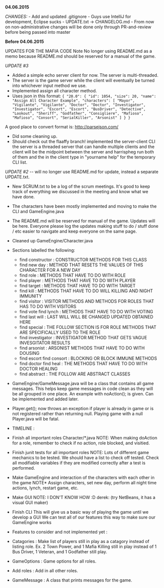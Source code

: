 **04.06.2015**

_CHANGES:_
    - Add and updated .gitignore
    - Guys use IntelliJ for development, Eclipse sucks
    - UPDATE.txt -> CHANGELOG.md
    - From now on non-administrative changes will be done only through PR-and-review before being passed into master
    
**Before 04.06.2015**

UPDATES FOR THE MAFIA CODE
Note No longer using README.md as a memo because README.md should be reserved for a manual of the game.

_UPDATE #3_

 - Added a simple echo server client for now. The server is multi-threaded.
 - The server is the game server while the client will eventually be turned into whichever input method we use.
 - Implemented assign all character method.
 - Uses json in this format:
`{
  "20.0": {
    "id": 1054,
    "size": 20,
    "name": "Assign All Character Example",
    "characters": [
      "Mayor",
      "Vigilante",
      "Vigilante",
      "Doctor",
      "Doctor",
      "Investigator",
      "Investigator",
      "Escort",
      "Escort",
      "BusDriver",
      "Detective",
      "Lookout",
      "Sheriff",
      "Godfather",
      "Consigliere",
      "Mafioso",
      "Mafioso",
      "Consort",
      "SerialKiller",
      "Arsonist"
    ]
  }
}`

A good place to convert format is: http://parsejson.com/

- Did some cleaning up.
- Should check out the flaaffy branch!
implemented the server-client CLI
the server is a threaded server that can handle multiple clients
and the client will be the midpoint between the server and harrispheg
run both of them and the in the client type in
"yourname help"
for the temporary CLI list.

_UPDATE #2_ 
-- will no longer use README.md for update, instead a separate UPDATE.txt.
- New SCRUM.txt to be a log of the scrum meetings. It's good to keep track of everything we discussed in the meeting and know what we have done.
- The characters have been mostly implemented and moving to make the CLI and GameEngine.java
- The README.md will be reserved for manual of the game. Updates will be here. Everyone please log the updates making stuff to do / stuff done / etc easier to navigate and keep everyone on the same page.
- Cleaned up GameEngine/Character.java
- Sections labelled the following:
    + find constructor : CONSTRUCTOR METHODS FOR THIS CLASS
    + find new day : METHOD THAT RESETS THE VALUES OF THIS CHARACTER FOR A NEW DAY
    + find role : METHODS THAT HAVE TO DO WITH ROLE
    + find player : METHODS THAT HAVE TO DO WITH PLAYER
    + find target : METHODS THAT HAVE TO DO WITH TARGET
    + find kill : METHODS THAT HAVE TO DO WILL KILLING AND NIGHT IMMUNITY
    + find visitor : VISITOR METHODS AND METHODS FOR ROLES THAT HAS TO DO WITH VISITORS
    + find vote find lynch : METHODS THAT HAVE TO DO WITH VOTING
    + find last will : LAST WILL WILL BE CHANGED UPDATED OBTAINED HERE
    + find special : THE FOLLOW SECTION IS FOR ROLE METHODS THAT ARE SPECIFICALLY USED TO THE ROLE
    + find investigator : INVESTIGATOR METHOD THAT GETS VAGUE INVESGITATOR RESULTS
    + find arsonist : ARSONIST METHODS THAT HAVE TO DO WITH DOUSING
    + find escort find consort : BLOCKING OR BLOCK IMMUNE METHODS
    + find doctor find heal : THE METHODS THAT HAVE TO DO WITH DOCTOR HEALING
    + find abstract : THE FOLLOW ARE ABSTRACT CLASSES

- GameEngine/GameMessage.java will be a class that contains all game messages. This helps keep
game messages in code clean as they will be all grouped in one place. An example with noAction();
is given. Can be implemented and added later.
- Player.get(); now throws an exception if player is already in game or is not registered rather
than returning null. Playing game with a null Player.java will be fatal.
- TIMELINE :
- Finish all important roles Character/*.java
NOTE: When making doAction for a role, remember to check if no action, role blocked, and visitied.

- Finish junit tests for all important roles
NOTE: Lots of different game mechanics to be tested. We should have a list to check off tested.
Check all modifiable variables if they are modified correctly after a test is performed.

- Make GameEngine and interaction of the characters with each other in the game
NOTE* Assign characters, set new day, perform all night time actions, lynch, restart game, etc.

- Make GUI
NOTE: I DON'T KNOW HOW :D
derek: (try NetBeans, it has a visual GUI maker)

- Finish CLI
This will give us a basic way of playing the game until we develop a GUI
We can test all of our features this way to make sure our GameEngine works

- Features to consider and not implemented yet :
- Catagories : Make list of players still in play as a catagory instead of listing role.
Ex. 2 Town Power, and 1 Mafia Killing still in play instead of 1 Bus Driver, 1 Veteran, and 
1 Godfather still play.
- GameOptions : Game options for all roles.
- Add roles : Add in all other roles.
- GameMessage : A class that prints messages for the game.
